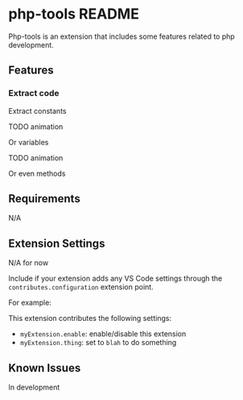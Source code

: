 # php-tools README

Php-tools is an extension that includes some features related to php development.

## Features

### Extract code

Extract constants

TODO animation

Or variables

TODO animation

Or even methods


## Requirements

N/A

## Extension Settings

N/A for now

Include if your extension adds any VS Code settings through the `contributes.configuration` extension point.

For example:

This extension contributes the following settings:

* `myExtension.enable`: enable/disable this extension
* `myExtension.thing`: set to `blah` to do something

## Known Issues

In development

